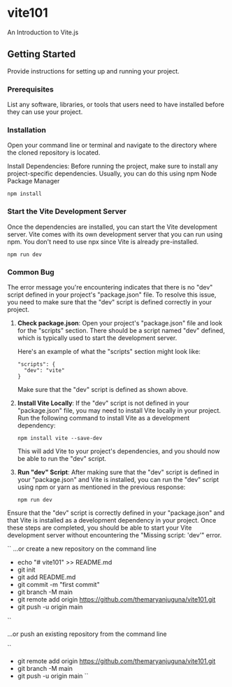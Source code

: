 # vite101
An Introduction to Vite.js

## Getting Started

Provide instructions for setting up and running your project.

### Prerequisites

List any software, libraries, or tools that users need to have installed before they can use your project.

### Installation

Open your command line or terminal and navigate to the directory where the cloned repository is located.

Install Dependencies:
Before running the project, make sure to install any project-specific dependencies. Usually, you can do this using npm Node Package Manager

``npm install``

### Start the Vite Development Server

Once the dependencies are installed, you can start the Vite development server. Vite comes with its own development server that you can run using npm. You don't need to use npx since Vite is already pre-installed.

`` npm run dev ``

### Common Bug

The error message you're encountering indicates that there is no "dev" script defined in your project's "package.json" file. To resolve this issue, you need to make sure that the "dev" script is defined correctly in your project.

1. **Check package.json**:
   Open your project's "package.json" file and look for the "scripts" section. There should be a script named "dev" defined, which is typically used to start the development server.

   Here's an example of what the "scripts" section might look like:

   ```
   "scripts": {
     "dev": "vite"
   }
   ```

   Make sure that the "dev" script is defined as shown above.

2. **Install Vite Locally**:
   If the "dev" script is not defined in your "package.json" file, you may need to install Vite locally in your project. Run the following command to install Vite as a development dependency:

   ```npm install vite --save-dev```

   This will add Vite to your project's dependencies, and you should now be able to run the "dev" script.

3. **Run "dev" Script**:
   After making sure that the "dev" script is defined in your "package.json" and Vite is installed, you can run the "dev" script using npm or yarn as mentioned in the previous response:

   ```npm run dev```

 Ensure that the "dev" script is correctly defined in your "package.json" and that Vite is installed as a development dependency in your project. Once these steps are completed, you should be able to start your Vite development server without encountering the "Missing script: 'dev'" error.

``
…or create a new repository on the command line

- echo "# vite101" >> README.md
- git init
- git add README.md
- git commit -m "first commit"
- git branch -M main
- git remote add origin https://github.com/themaryanjuguna/vite101.git
- git push -u origin main

``

…or push an existing repository from the command line

``

- git remote add origin https://github.com/themaryanjuguna/vite101.git
- git branch -M main
- git push -u origin main
``
